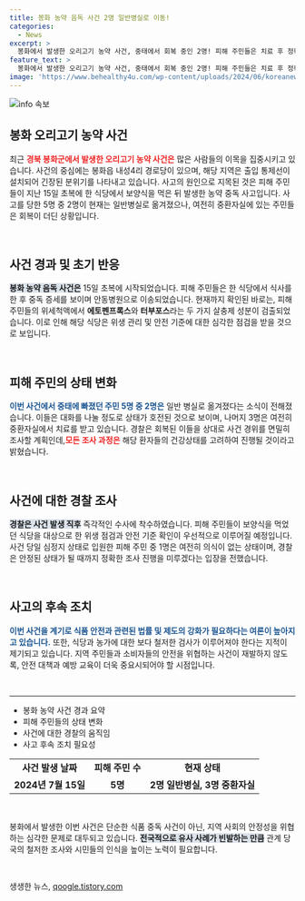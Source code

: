 ```yaml
---
title: 봉화 농약 음독 사건 2명 일반병실로 이동!
categories:
  - News
excerpt: >
  봉화에서 발생한 오리고기 농약 사건, 중태에서 회복 중인 2명! 피해 주민들은 치료 후 정확한 경위를 밝힐 예정이다. 그러나 여전히 3명은 중환자실에 머물고, 사건의 배경은 의문투성이. 클릭해 자세한 내용을 확인하세요!
feature_text: >
  봉화에서 발생한 오리고기 농약 사건, 중태에서 회복 중인 2명! 피해 주민들은 치료 후 정확한 경위를 밝힐 예정이다. 그러나 여전히 3명은 중환자실에 머물고, 사건의 배경은 의문투성이. 클릭해 자세한 내용을 확인하세요!
image: 'https://www.behealthy4u.com/wp-content/uploads/2024/06/koreanews.jpg'
---
```


<p><img src="https://www.behealthy4u.com/wp-content/uploads/2024/06/koreanews.jpg" alt="info 속보" /></p>

<h2 data-ke-size="size26">봉화 오리고기 농약 사건</h2>

<p data-ke-size="size16">최근 <b><span style="color: #ee2323;">경북 봉화군에서 발생한 오리고기 농약 사건은</span></b> 많은 사람들의 이목을 집중시키고 있습니다. 사건의 중심에는 봉화읍 내성4리 경로당이 있으며, 해당 지역은 출입 통제선이 설치되어 긴장된 분위기를 나타내고 있습니다. 사고의 원인으로 지목된 것은 피해 주민들이 지난 15일 초복에 한 식당에서 보양식을 먹은 뒤 발생한 농약 중독 사고입니다. 사고를 당한 5명 중 2명이 현재는 일반병실로 옮겨졌으나, 여전히 중환자실에 있는 주민들은 회복이 더딘 상황입니다.</p>

<p data-ke-size="size16">&nbsp;</p>

<h2 data-ke-size="size26">사건 경과 및 초기 반응</h2>

<p data-ke-size="size16"><b><span style="background-color: #21538527;">봉화 농약 음독 사건은</span></b> 15일 초복에 시작되었습니다. 피해 주민들은 한 식당에서 식사를 한 후 중독 증세를 보이며 안동병원으로 이송되었습니다. 현재까지 확인된 바로는, 피해주민들의 위세척액에서 <b>에토펜프록스</b>와 <b>터부포스</b>라는 두 가지 살충제 성분이 검출되었습니다. 이로 인해 해당 식당은 위생 관리 및 안전 기준에 대한 심각한 점검을 받을 것으로 보입니다.</p>

<p data-ke-size="size16">&nbsp;</p>

<h2 data-ke-size="size26">피해 주민의 상태 변화</h2>

<p data-ke-size="size16"><b><span style="color: #1a5490;">이번 사건에서 중태에 빠졌던 주민 5명 중 2명은</span></b> 일반 병실로 옮겨졌다는 소식이 전해졌습니다. 이들은 대화를 나눌 정도로 상태가 호전된 것으로 보이며, 나머지 3명은 여전히 중환자실에서 치료를 받고 있습니다. 경찰은 회복된 이들을 상대로 사건 경위를 면밀히 조사할 계획인데,<b><span style="color: #ee2323;">모든 조사 과정은</span></b> 해당 환자들의 건강상태를 고려하여 진행될 것이라고 밝혔습니다.</p>

<p data-ke-size="size16">&nbsp;</p>

<h2 data-ke-size="size26">사건에 대한 경찰 조사</h2>

<p data-ke-size="size16"><b><span style="background-color: #21538527;">경찰은 사건 발생 직후</span></b> 즉각적인 수사에 착수하였습니다. 피해 주민들이 보양식을 먹었던 식당을 대상으로 한 위생 점검과 안전 기준 확인이 우선적으로 이루어질 예정입니다. 사건 당일 심정지 상태로 입원한 피해 주민 중 1명은 여전히 의식이 없는 상태이며, 경찰은 안정된 상태가 될 때까지 정확한 조사 진행을 미루겠다는 입장을 전했습니다.</p>

<p data-ke-size="size16">&nbsp;</p>

<h2 data-ke-size="size26">사고의 후속 조치</h2>

<p data-ke-size="size16"><b><span style="color: #1a5490;">이번 사건을 계기로 식품 안전과 관련된 법률 및 제도의 강화가 필요하다는 여론이 높아지고 있습니다.</span></b> 또한, 식당과 농가에 대한 보다 철저한 검사가 이루어져야 한다는 지적이 제기되고 있습니다. 지역 주민들과 소비자들의 안전을 위협하는 사건이 재발하지 않도록, 안전 대책과 예방 교육이 더욱 중요시되어야 할 시점입니다.</p>

<p data-ke-size="size16">&nbsp;</p>

<hr>

<ul>
    <li>봉화 농약 사건 경과 요약</li>
    <li>피해 주민들의 상태 변화</li>
    <li>사건에 대한 경찰의 움직임</li>
    <li>사고 후속 조치 필요성</li>
</ul>

<table>
    <tbody>
        <tr>
            <td style="text-align: center; height: 17px;"><b>사건 발생 날짜</b></td>
            <td style="text-align: center; height: 17px;"><b>피해 주민 수</b></td>
            <td style="text-align: center; height: 17px;"><b>현재 상태</b></td>
        </tr>
        <tr>
            <td style="text-align: center; height: 17px;"><b>2024년 7월 15일</b></td>
            <td style="text-align: center; height: 17px;"><b>5명</b></td>
            <td style="text-align: center; height: 17px;"><b>2명 일반병실, 3명 중환자실</b></td>
        </tr>
    </tbody>
</table>

<p data-ke-size="size16">&nbsp;</p>

<p data-ke-size="size16">봉화에서 발생한 이번 사건은 단순한 식품 중독 사건이 아닌, 지역 사회의 안정성을 위협하는 심각한 문제로 대두되고 있습니다. <b><span style="background-color: #21538527;">전국적으로 유사 사례가 빈발하는 만큼</span></b> 관계 당국의 철저한 조사와 시민들의 인식을 높이는 노력이 필요합니다.</p>

<p data-ke-size="size16">&nbsp;</p>
생생한 뉴스, <a href="https://qoogle.tistory.com" rel="dofollow">qoogle.tistory.com</a>


